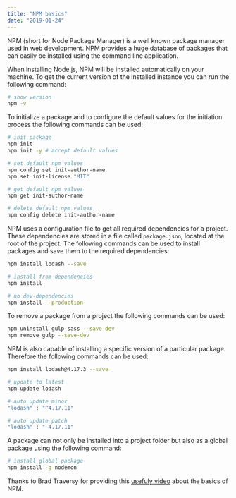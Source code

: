 ```yaml
---
title: "NPM basics"
date: "2019-01-24"
---
```


NPM (short for Node Package Manager) is a well known package manager used in web development.
NPM provides a huge database of packages that can easily be installed using the command line application.

When installing Node.js, NPM will be installed automatically on your machine.
To get the current version of the installed instance you can run the following command:

```bash
# show version
npm -v
```

To initialize a package and to configure the default values for the initiation process the following commands can be used:

```bash
# init package
npm init
npm init -y # accept default values

# set default npm values
npm config set init-author-name
npm set init-license "MIT"

# get default npm values
npm get init-author-name

# delete default npm values
npm config delete init-author-name
```

NPM uses a configuration file to get all required dependencies for a project.
These dependencies are stored in a file called `package.json`, located at the root of the project.
The following commands can be used to install packages and save them to the required dependencies:

```bash
npm install lodash --save

# install from dependencies
npm install

# no dev-dependencies
npm install --production
```

To remove a package from a project the following commands can be used:

```bash
npm uninstall gulp-sass --save-dev
npm remove gulp --save-dev
```

NPM is also capable of installing a specific version of a particular package. Therefore the following commands can be used:

```bash
npm install lodash@4.17.3 --save

# update to latest
npm update lodash

# auto update minor
"lodash" : "^4.17.11"

# auto update patch
"lodash" : "~4.17.11"
```

A package can not only be installed into a project folder but also as a global package using the following command:

```bash
# install global package
npm install -g nodemon
```

Thanks to Brad Traversy for providing this [usefuly video](https://youtu.be/jHDhaSSKmB0) about the basics of NPM.
